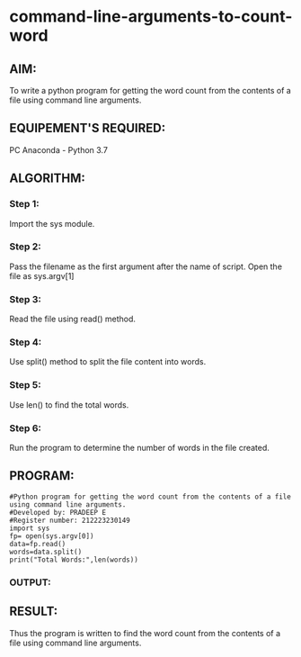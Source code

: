 # command-line-arguments-to-count-word
## AIM:
To write a python program for getting the word count from the contents of a file using command line arguments.
## EQUIPEMENT'S REQUIRED: 
PC
Anaconda - Python 3.7
## ALGORITHM: 
### Step 1:
Import the sys module.

### Step 2:
Pass the filename as the first argument after the name of script. Open the file as sys.argv[1]

### Step 3:
Read the file using read() method.

### Step 4:
Use split() method to split the file content into words.

### Step 5:
Use len() to find the total words.

### Step 6:
Run the program to determine the number of words in the file created.

## PROGRAM:
```
#Python program for getting the word count from the contents of a file using command line arguments.
#Developed by: PRADEEP E
#Register number: 212223230149
import sys
fp= open(sys.argv[0])
data=fp.read()
words=data.split()
print("Total Words:",len(words))
```
### OUTPUT:



## RESULT:
Thus the program is written to find the word count from the contents of a file using command line arguments.
